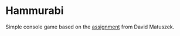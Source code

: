 # Hammurabi
Simple console game based on the [assignment]("https://www.cis.upenn.edu/~matuszek/cit591-2004/Assignments/02-hammurabi.html") from David Matuszek.
